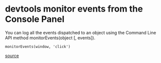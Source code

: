 # devtools monitor events from the Console Panel

You can log all the events dispatched to an object using the Command Line API method monitorEvents(object [, events]). 

    monitorEvents(window, 'click')

[source](https://developers.google.com/web/updates/2015/05/quickly-monitor-events-from-the-console-panel)